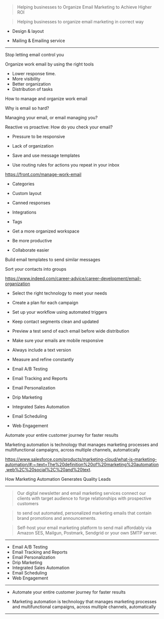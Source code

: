 > Helping businesses to Organize Email Marketing to Achieve Higher ROI

> Helping businesses to organize email marketing in correct way



- Design & layout

- Mailing & Emailing service


---

Stop letting email control you

Organize work email by using the right tools



- Lower response time.
- More visibility
- Better organization
- Distribution of tasks


How to manage and organize work email


Why is email so hard?



Managing your email, or email managing you?

Reactive vs proactive: How do you check your email?


- Pressure to be responsive
- Lack of organization

- Save and use message templates
- Use routing rules for actions you repeat in your inbox




https://front.com/manage-work-email


- Categories 
- Custom layout
- Canned responses
- Integrations 
- Tags 



- Get a more organized workspace
- Be more productive
- Collaborate easier



Build email templates to send similar messages

Sort your contacts into groups



https://www.indeed.com/career-advice/career-development/email-organization

- Select the right technology to meet your needs
- Create a plan for each campaign
- Set up your workflow using automated triggers
- Keep contact segments clean and updated
- Preview a test send of each email before wide distribution
- Make sure your emails are mobile responsive
- Always include a text version
- Measure and refine constantly



- Email A/B Testing
- Email Tracking and Reports
- Email Personalization
- Drip Marketing
- Integrated Sales Automation
- Email Scheduling
- Web Engagement




Automate your entire customer journey for faster results


Marketing automation is technology that manages marketing processes and multifunctional campaigns, across multiple channels, automatically

https://www.salesforce.com/products/marketing-cloud/what-is-marketing-automation/#:~:text=The%20definition%20of%20marketing%20automation,web%2C%20social%2C%20and%20text.



How Marketing Automation Generates Quality Leads


---


> Our digital newsletter and email marketing services connect our clients with target audience to forge relationships with prospective customers

> to send out automated, personalized marketing emails that contain brand promotions and announcements.

> Self-host your email marketing platform to send mail affordably via Amazon SES, Mailgun, Postmark, Sendgrid or your own SMTP server.
 
---

* Email A/B Testing
* Email Tracking and Reports
* Email Personalization
* Drip Marketing
* Integrated Sales Automation
* Email Scheduling
* Web Engagement

---


* Automate your entire customer journey for faster results

* Marketing automation is technology that manages marketing processes and multifunctional campaigns, across multiple channels, automatically

---
